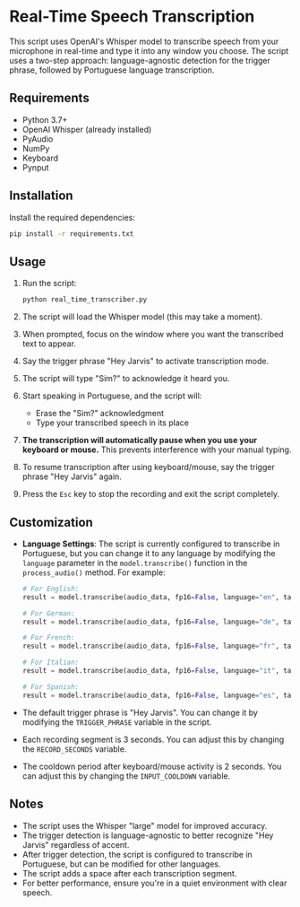 # Real-Time Speech Transcription

This script uses OpenAI's Whisper model to transcribe speech from your microphone in real-time and type it into any window you choose. The script uses a two-step approach: language-agnostic detection for the trigger phrase, followed by Portuguese language transcription.

## Requirements

- Python 3.7+
- OpenAI Whisper (already installed)
- PyAudio
- NumPy
- Keyboard
- Pynput

## Installation

Install the required dependencies:

```bash
pip install -r requirements.txt
```

## Usage

1. Run the script:
   ```bash
   python real_time_transcriber.py
   ```

2. The script will load the Whisper model (this may take a moment).

3. When prompted, focus on the window where you want the transcribed text to appear.

4. Say the trigger phrase "Hey Jarvis" to activate transcription mode.

5. The script will type "Sim?" to acknowledge it heard you.

6. Start speaking in Portuguese, and the script will:
   - Erase the "Sim?" acknowledgment
   - Type your transcribed speech in its place

7. **The transcription will automatically pause when you use your keyboard or mouse.** This prevents interference with your manual typing.

8. To resume transcription after using keyboard/mouse, say the trigger phrase "Hey Jarvis" again.

9. Press the `Esc` key to stop the recording and exit the script completely.

## Customization

- **Language Settings**: The script is currently configured to transcribe in Portuguese, but you can change it to any language by modifying the `language` parameter in the `model.transcribe()` function in the `process_audio()` method. For example:
  ```python
  # For English:
  result = model.transcribe(audio_data, fp16=False, language="en", task="transcribe")

  # For German:
  result = model.transcribe(audio_data, fp16=False, language="de", task="transcribe")

  # For French:
  result = model.transcribe(audio_data, fp16=False, language="fr", task="transcribe")
  
  # For Italian:
  result = model.transcribe(audio_data, fp16=False, language="it", task="transcribe")
  
  # For Spanish:
  result = model.transcribe(audio_data, fp16=False, language="es", task="transcribe")
  ```

- The default trigger phrase is "Hey Jarvis". You can change it by modifying the `TRIGGER_PHRASE` variable in the script.

- Each recording segment is 3 seconds. You can adjust this by changing the `RECORD_SECONDS` variable.

- The cooldown period after keyboard/mouse activity is 2 seconds. You can adjust this by changing the `INPUT_COOLDOWN` variable.

## Notes

- The script uses the Whisper "large" model for improved accuracy.
- The trigger detection is language-agnostic to better recognize "Hey Jarvis" regardless of accent.
- After trigger detection, the script is configured to transcribe in Portuguese, but can be modified for other languages.
- The script adds a space after each transcription segment.
- For better performance, ensure you're in a quiet environment with clear speech. 